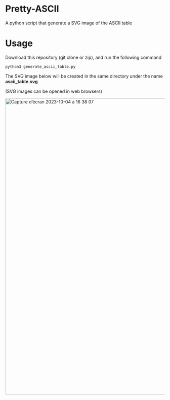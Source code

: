 # Pretty-ASCII
A python script that generate a SVG image of the ASCII table

# Usage

Download this repository (git clone or zip), and run the following command

~~~shell
python3 generate_ascii_table.py
~~~

The SVG image below will be created in the same directory under the name **ascii_table.svg**

(SVG images can be opened in web browsers)

<img width="935" alt="Capture d’écran 2023-10-04 à 16 38 07" src="https://github.com/AlexFabre/Pretty-ASCII/assets/12525735/f0c5cc00-ef3d-4bcd-a412-61c9320e8558">
